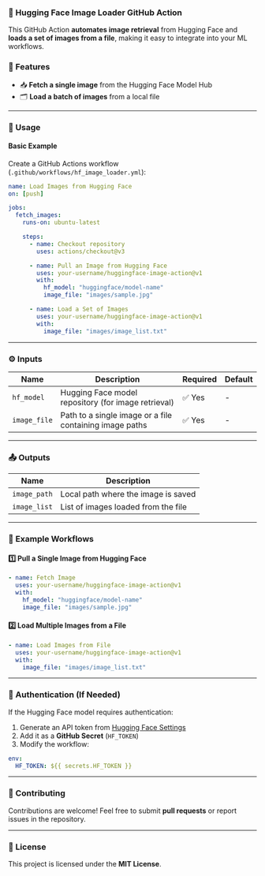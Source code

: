 ### 🚀 Hugging Face Image Loader GitHub Action

This GitHub Action **automates image retrieval** from Hugging Face and **loads a set of images from a file**, making it easy to integrate into your ML workflows.

### 📌 Features
- 📥 **Fetch a single image** from the Hugging Face Model Hub
- 🗂️ **Load a batch of images** from a local file

---

### 📖 Usage

#### Basic Example
Create a GitHub Actions workflow (`.github/workflows/hf_image_loader.yml`):

```yaml
name: Load Images from Hugging Face  
on: [push]  

jobs:  
  fetch_images:  
    runs-on: ubuntu-latest  

    steps:  
      - name: Checkout repository  
        uses: actions/checkout@v3  

      - name: Pull an Image from Hugging Face  
        uses: your-username/huggingface-image-action@v1  
        with:  
          hf_model: "huggingface/model-name"  
          image_file: "images/sample.jpg"  

      - name: Load a Set of Images  
        uses: your-username/huggingface-image-action@v1  
        with:  
          image_file: "images/image_list.txt"  
```

---

### ⚙️ Inputs

| Name        | Description | Required | Default |
|------------|------------|----------|---------|
| `hf_model` | Hugging Face model repository (for image retrieval) | ✅ Yes | - |
| `image_file` | Path to a single image or a file containing image paths | ✅ Yes | - |

---

### 📤 Outputs

| Name        | Description |
|------------|------------|
| `image_path` | Local path where the image is saved |
| `image_list` | List of images loaded from the file |

---

### 📜 Example Workflows

#### 1️⃣ Pull a Single Image from Hugging Face
```yaml
- name: Fetch Image  
  uses: your-username/huggingface-image-action@v1  
  with:  
    hf_model: "huggingface/model-name"  
    image_file: "images/sample.jpg"  
```

#### 2️⃣ Load Multiple Images from a File
```yaml
- name: Load Images from File  
  uses: your-username/huggingface-image-action@v1  
  with:  
    image_file: "images/image_list.txt"  
```

---

### 🔐 Authentication (If Needed)

If the Hugging Face model requires authentication:

1. Generate an API token from [Hugging Face Settings](https://huggingface.co/settings/tokens)
2. Add it as a **GitHub Secret** (`HF_TOKEN`)
3. Modify the workflow:

```yaml
env:  
  HF_TOKEN: ${{ secrets.HF_TOKEN }}  
```

---

### 📌 Contributing
Contributions are welcome! Feel free to submit **pull requests** or report issues in the repository.

---

### 📄 License
This project is licensed under the **MIT License**.

